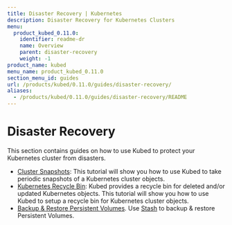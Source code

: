 ```yaml
---
title: Disaster Recovery | Kubernetes
description: Disaster Recovery for Kubernetes Clusters
menu:
  product_kubed_0.11.0:
    identifier: readme-dr
    name: Overview
    parent: disaster-recovery
    weight: -1
product_name: kubed
menu_name: product_kubed_0.11.0
section_menu_id: guides
url: /products/kubed/0.11.0/guides/disaster-recovery/
aliases:
  - /products/kubed/0.11.0/guides/disaster-recovery/README
---
```


# Disaster Recovery

This section contains guides on how to use Kubed to protect your Kubernetes cluster from disasters.

  - [Cluster Snapshots](/docs/guides/disaster-recovery/cluster-snapshot.md): This tutorial will show you how to use Kubed to take periodic snapshots of a Kubernetes cluster objects.
  - [Kubernetes Recycle Bin](/docs/guides/disaster-recovery/recycle-bin.md): Kubed provides a recycle bin for deleted and/or updated Kubernetes objects. This tutorial will show you how to use Kubed to setup a recycle bin for Kubernetes cluster objects.
  - [Backup & Restore Persistent Volumes](/docs/guides/disaster-recovery/stash.md). Use [Stash](https://appscode.com/products/stash) to backup & restore Persistent Volumes.
